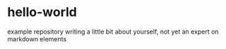 # hello-world
example repository
writing a little bit about yourself, not yet an expert on markdown elements
